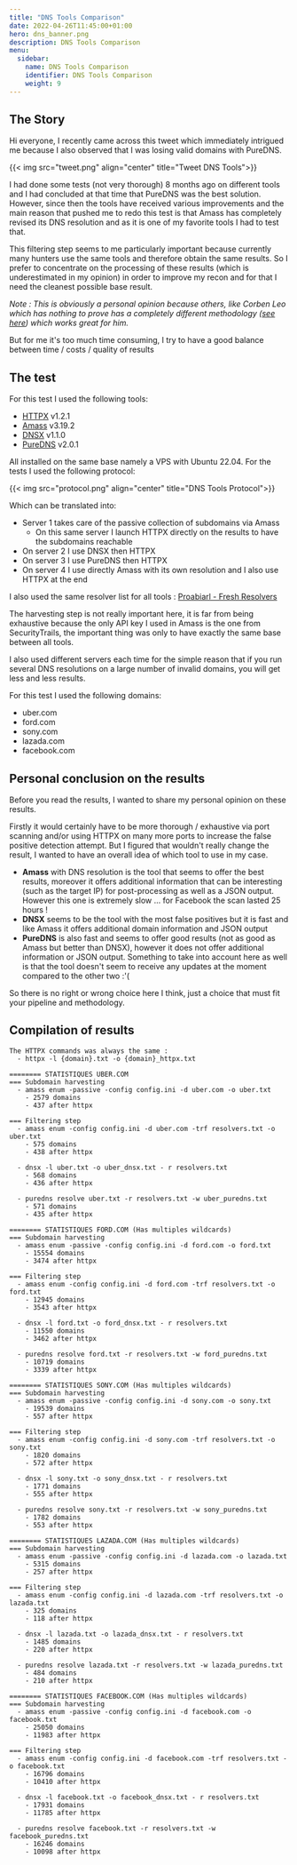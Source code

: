 ```yaml
---
title: "DNS Tools Comparison"
date: 2022-04-26T11:45:00+01:00
hero: dns_banner.png
description: DNS Tools Comparison
menu:
  sidebar:
    name: DNS Tools Comparison
    identifier: DNS Tools Comparison
    weight: 9
---
```


## The Story

Hi everyone,
I recently came across this tweet which immediately intrigued me because I also observed that I was losing valid domains with PureDNS.

{{< img src="tweet.png" align="center" title="Tweet DNS Tools">}}

I had done some tests (not very thorough) 8 months ago on different tools and I had concluded at that time that PureDNS was the best solution. However, since then the tools have received various improvements and the main reason that pushed me to redo this test is that Amass has completely revised its DNS resolution and as it is one of my favorite tools I had to test that.

This filtering step seems to me particularly important because currently many hunters use the same tools and therefore obtain the same results.
So I prefer to concentrate on the processing of these results (which is underestimated in my opinion) in order to improve my recon and for that I need the cleanest possible base result.

_Note : This is obviously a personal opinion because others, like Corben Leo which has nothing to prove has a completely different methodology ([see here](https://twitter.com/hacker_/status/1517907518604861440)) which works great for him._

But for me it's too much time consuming, I try to have a good balance between time / costs / quality of results

## The test

For this test I used the following tools:
* [HTTPX](https://github.com/projectdiscovery/httpx) v1.2.1
* [Amass](https://github.com/OWASP/Amass) v3.19.2
* [DNSX](https://github.com/projectdiscovery/dnsx) v1.1.0
* [PureDNS](https://github.com/d3mondev/puredns) v2.0.1

All installed on the same base namely a VPS with Ubuntu 22.04. For the tests I used the following protocol:

{{< img src="protocol.png" align="center" title="DNS Tools Protocol">}}

Which can be translated into:
  * Server 1 takes care of the passive collection of subdomains via Amass
    * On this same server I launch HTTPX directly on the results to have the subdomains reachable
  * On server 2 I use DNSX then HTTPX
  * On server 3 I use PureDNS then HTTPX
  * On server 4 I use directly Amass with its own resolution and I also use HTTPX at the end

I also used the same resolver list for all tools : [Proabiarl - Fresh Resolvers](https://github.com/proabiral/Fresh-Resolvers/blob/master/resolvers.txt)

The harvesting step is not really important here, it is far from being exhaustive because the only API key I used in Amass is the one from SecurityTrails, the important thing was only to have exactly the same base between all tools.

I also used different servers each time for the simple reason that if you run several DNS resolutions on a large number of invalid domains, you will get less and less results.

For this test I used the following domains:
  * uber.com
  * ford.com
  * sony.com
  * lazada.com
  * facebook.com

## Personal conclusion on the results

Before you read the results, I wanted to share my personal opinion on these results.

Firstly it would certainly have to be more thorough / exhaustive via port scanning and/or using HTTPX on many more ports to increase the false positive detection attempt. But I figured that wouldn't really change the result, I wanted to have an overall idea of which tool to use in my case.

* **Amass** with DNS resolution is the tool that seems to offer the best results, moreover it offers additional information that can be interesting (such as the target IP) for post-processing as well as a JSON output. However this one is extremely slow ... for Facebook the scan lasted 25 hours !
* **DNSX** seems to be the tool with the most false positives but it is fast and like Amass it offers additional domain information and JSON output
* **PureDNS** is also fast and seems to offer good results (not as good as Amass but better than DNSX), however it does not offer additional information or JSON output. Something to take into account here as well is that the tool doesn't seem to receive any updates at the moment compared to the other two :'(

So there is no right or wrong choice here I think, just a choice that must fit your pipeline and methodology.

## Compilation of results

```
The HTTPX commands was always the same :
  - httpx -l {domain}.txt -o {domain}_httpx.txt

======== STATISTIQUES UBER.COM
=== Subdomain harvesting
  - amass enum -passive -config config.ini -d uber.com -o uber.txt
    - 2579 domains
    - 437 after httpx

=== Filtering step
  - amass enum -config config.ini -d uber.com -trf resolvers.txt -o uber.txt
    - 575 domains
    - 438 after httpx

  - dnsx -l uber.txt -o uber_dnsx.txt - r resolvers.txt
    - 568 domains
    - 436 after httpx

  - puredns resolve uber.txt -r resolvers.txt -w uber_puredns.txt
    - 571 domains
    - 435 after httpx

======== STATISTIQUES FORD.COM (Has multiples wildcards)
=== Subdomain harvesting
  - amass enum -passive -config config.ini -d ford.com -o ford.txt
    - 15554 domains
    - 3474 after httpx

=== Filtering step
  - amass enum -config config.ini -d ford.com -trf resolvers.txt -o ford.txt
    - 12945 domains
    - 3543 after httpx

  - dnsx -l ford.txt -o ford_dnsx.txt - r resolvers.txt
    - 11550 domains
    - 3462 after httpx

  - puredns resolve ford.txt -r resolvers.txt -w ford_puredns.txt
    - 10719 domains
    - 3339 after httpx

======== STATISTIQUES SONY.COM (Has multiples wildcards)
=== Subdomain harvesting
  - amass enum -passive -config config.ini -d sony.com -o sony.txt
    - 19539 domains
    - 557 after httpx

=== Filtering step
  - amass enum -config config.ini -d sony.com -trf resolvers.txt -o sony.txt
    - 1820 domains
    - 572 after httpx

  - dnsx -l sony.txt -o sony_dnsx.txt - r resolvers.txt
    - 1771 domains
    - 555 after httpx

  - puredns resolve sony.txt -r resolvers.txt -w sony_puredns.txt
    - 1782 domains
    - 553 after httpx

======== STATISTIQUES LAZADA.COM (Has multiples wildcards)
=== Subdomain harvesting
  - amass enum -passive -config config.ini -d lazada.com -o lazada.txt
    - 5315 domains
    - 257 after httpx

=== Filtering step
  - amass enum -config config.ini -d lazada.com -trf resolvers.txt -o lazada.txt
    - 325 domains
    - 118 after httpx

  - dnsx -l lazada.txt -o lazada_dnsx.txt - r resolvers.txt
    - 1485 domains
    - 220 after httpx

  - puredns resolve lazada.txt -r resolvers.txt -w lazada_puredns.txt
    - 484 domains
    - 210 after httpx

======== STATISTIQUES FACEBOOK.COM (Has multiples wildcards)
=== Subdomain harvesting
  - amass enum -passive -config config.ini -d facebook.com -o facebook.txt
    - 25050 domains
    - 11983 after httpx

=== Filtering step
  - amass enum -config config.ini -d facebook.com -trf resolvers.txt -o facebook.txt
    - 16796 domains
    - 10410 after httpx

  - dnsx -l facebook.txt -o facebook_dnsx.txt - r resolvers.txt
    - 17931 domains
    - 11785 after httpx

  - puredns resolve facebook.txt -r resolvers.txt -w facebook_puredns.txt
    - 16246 domains
    - 10098 after httpx
```

